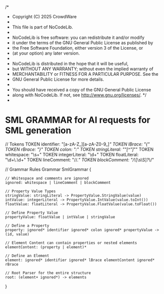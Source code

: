 /*
* Copyright (C) 2025 CrowdWare
*
* This file is part of NoCodeLib.
*
*  NoCodeLib is free software: you can redistribute it and/or modify
*  it under the terms of the GNU General Public License as published by
*  the Free Software Foundation, either version 3 of the License, or
*  (at your option) any later version.
*
*  NoCodeLib is distributed in the hope that it will be useful,
*  but WITHOUT ANY WARRANTY; without even the implied warranty of
*  MERCHANTABILITY or FITNESS FOR A PARTICULAR PURPOSE.  See the
*  GNU General Public License for more details.
*
*  You should have received a copy of the GNU General Public License
*  along with NoCodeLib.  If not, see <http://www.gnu.org/licenses/>.
   */
* 
# SML GRAMMAR for AI requests for SML generation


// Tokens
TOKEN identifier: "[a-zA-Z_][a-zA-Z0-9_]*"
TOKEN lBrace: "{"
TOKEN rBrace: "}"
TOKEN colon: ":"
TOKEN stringLiteral: "\"[^\"]*\""
TOKEN whitespace: "\\s+"
TOKEN integerLiteral: "\\d+"
TOKEN floatLiteral: "\\d+\\.\\d+"
TOKEN lineComment: "//.*"
TOKEN blockComment: "/\\*[\\s\\S]*?\\*/"

// Grammar Rules
Grammar SmlGrammar {

    // Whitespace and comments are ignored
    ignored: whitespace | lineComment | blockComment

    // Property Value Types
    stringValue: stringLiteral -> PropertyValue.StringValue(value)
    intValue: integerLiteral -> PropertyValue.IntValue(value.toInt())
    floatValue: floatLiteral -> PropertyValue.FloatValue(value.toFloat())

    // Define Property Value
    propertyValue: floatValue | intValue | stringValue

    // Define a Property
    property: ignored* identifier ignored* colon ignored* propertyValue -> (id, value)

    // Element Content can contain properties or nested elements
    elementContent: (property | element)*

    // Define an Element
    element: ignored* identifier ignored* lBrace elementContent ignored* rBrace

    // Root Parser for the entire structure
    root: (element+ ignored*) -> elements
}